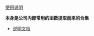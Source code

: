 [使用说明](https://juejin.cn/post/7427687624351727650)

**本身是公司内部常用的函数提取而来的合集**

- [说明文档](https://www.yuque.com/yuqueyonghuqglrmj/icocx0)
